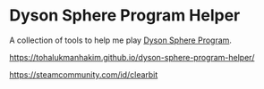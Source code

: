 # Dyson Sphere Program Helper

A collection of tools to help me play [Dyson Sphere Program](https://store.steampowered.com/app/1366540/Dyson_Sphere_Program/).

https://tohalukmanhakim.github.io/dyson-sphere-program-helper/

https://steamcommunity.com/id/clearbit

